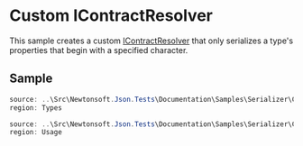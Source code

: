 ﻿# Custom IContractResolver

This sample creates a custom [IContractResolver](/api/newtonsoft/json/serialization/icontractresolver/) that only serializes a type's properties that begin with a specified character.

## Sample

```csharp Types
source: ..\Src\Newtonsoft.Json.Tests\Documentation\Samples\Serializer\CustomContractResolver.cs
region: Types
```

```csharp Usage
source: ..\Src\Newtonsoft.Json.Tests\Documentation\Samples\Serializer\CustomContractResolver.cs
region: Usage
```
